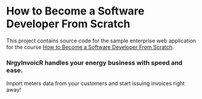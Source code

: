 # How to Become a Software Developer From Scratch

This project contains source code for the sample enterprise web application for the course [How to Become a Software Developer From Scratch](https://www.udemy.com/course/how-to-become-a-software-developer-from-scratch/?referralCode=FDFA9FC121D27830A15E).

### NrgyInvoicR handles your energy business with speed and ease.

Import meters data from your customers and start issuing invoices right away!
